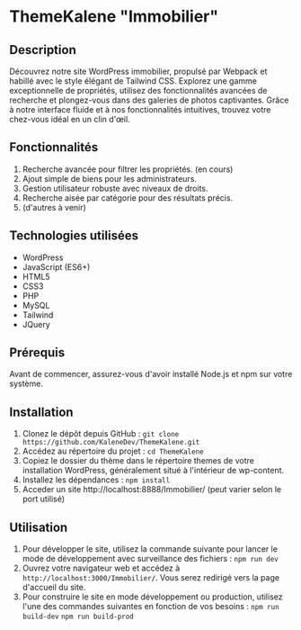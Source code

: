 # ThemeKalene "Immobilier"

## Description

Découvrez notre site WordPress immobilier, propulsé par Webpack et habillé avec le style élégant de Tailwind CSS. Explorez une gamme exceptionnelle de propriétés, utilisez des fonctionnalités avancées de recherche et plongez-vous dans des galeries de photos captivantes. Grâce à notre interface fluide et à nos fonctionnalités intuitives, trouvez votre chez-vous idéal en un clin d'œil.

## Fonctionnalités

1. Recherche avancée pour filtrer les propriétés. (en cours)
2. Ajout simple de biens pour les administrateurs.
3. Gestion utilisateur robuste avec niveaux de droits.
4. Recherche aisée par catégorie pour des résultats précis.
5. (d'autres à venir)

## Technologies utilisées

-   WordPress
-   JavaScript (ES6+)
-   HTML5
-   CSS3
-   PHP
-   MySQL
-   Tailwind
-   JQuery

## Prérequis

Avant de commencer, assurez-vous d'avoir installé Node.js et npm sur votre système.

## Installation

1. Clonez le dépôt depuis GitHub : `git clone https://github.com/KaleneDev/ThemeKalene.git`
2. Accédez au répertoire du projet : `cd ThemeKalene`
3. Copiez le dossier du thème dans le répertoire themes de votre installation WordPress, généralement situé à l'intérieur de wp-content.
4. Installez les dépendances : `npm install`
5. Acceder un site http://localhost:8888/Immobilier/ (peut varier selon le port utilisé)

## Utilisation

1. Pour développer le site, utilisez la commande suivante pour lancer le mode de développement avec surveillance des fichiers : `npm run dev`
3. Ouvrez votre navigateur web et accédez à `http://localhost:3000/Immobilier/`. Vous serez redirigé vers la page d'accueil du site.
4. Pour construire le site en mode développement ou production, utilisez l'une des commandes suivantes en fonction de vos besoins : `npm run build-dev` `npm run build-prod`
